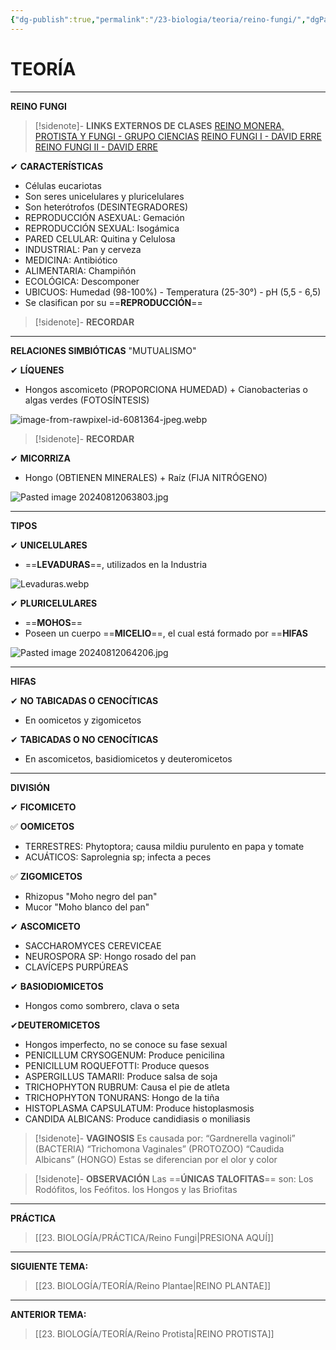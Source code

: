 ```yaml
---
{"dg-publish":true,"permalink":"/23-biologia/teoria/reino-fungi/","dgPassFrontmatter":true}
---
```


# TEORÍA
---
**REINO FUNGI**

>[!sidenote]- **LINKS EXTERNOS DE CLASES** 
>[REINO MONERA, PROTISTA Y FUNGI - GRUPO CIENCIAS](https://www.youtube.com/watch?v=MvZ3N3l7I5g) 
>[REINO FUNGI I - DAVID ERRE](https://youtu.be/v4tBuDu0QGs?si=d2Hz7odmAcOirvl7) 
>[REINO FUNGI II - DAVID ERRE](https://youtu.be/DuvhTWG3ZAU?si=uv177_52yhToP_4l) 

✔ **CARACTERÍSTICAS**
- Células eucariotas
- Son seres unicelulares y pluricelulares
- Son heterótrofos (DESINTEGRADORES)
- REPRODUCCIÓN ASEXUAL: Gemación
- REPRODUCCIÓN SEXUAL: Isogámica
- PARED CELULAR: Quitina y Celulosa
- INDUSTRIAL: Pan y cerveza
- MEDICINA: Antibiótico
- ALIMENTARIA: Champiñón
- ECOLÓGICA: Descomponer
- UBICUOS: Humedad (98-100%) - Temperatura (25-30°) - pH (5,5 - 6,5)
- Se clasifican por su ==**REPRODUCCIÓN**==

>[!sidenote]- **RECORDAR**

---
**RELACIONES SIMBIÓTICAS**
"MUTUALISMO"

✔ **LÍQUENES**
- Hongos ascomiceto (PROPORCIONA HUMEDAD) + Cianobacterias o algas verdes (FOTOSÍNTESIS)

![image-from-rawpixel-id-6081364-jpeg.webp](/img/user/1.%20ELEMENTOS%20GR%C3%81FICOS/image-from-rawpixel-id-6081364-jpeg.webp)

>[!sidenote]- **RECORDAR**

✔ **MICORRIZA**
- Hongo (OBTIENEN MINERALES) + Raíz (FIJA NITRÓGENO)

![Pasted image 20240812063803.jpg](/img/user/1.%20ELEMENTOS%20GR%C3%81FICOS/Pasted%20image%2020240812063803.jpg)

---
**TIPOS**

✔ **UNICELULARES**
- ==**LEVADURAS**==, utilizados en la Industria

![Levaduras.webp](/img/user/1.%20ELEMENTOS%20GR%C3%81FICOS/Levaduras.webp)

✔ **PLURICELULARES**
- ==**MOHOS**==
- Poseen un cuerpo ==**MICELIO**==, el cual está formado por ==**HIFAS** 

![Pasted image 20240812064206.jpg](/img/user/1.%20ELEMENTOS%20GR%C3%81FICOS/Pasted%20image%2020240812064206.jpg)

---
**HIFAS**

✔ **NO TABICADAS O CENOCÍTICAS** 
- En oomicetos y zigomicetos 

✔ **TABICADAS O NO CENOCÍTICAS**
- En ascomicetos, basidiomicetos y deuteromicetos

---
**DIVISIÓN**

✔ **FICOMICETO**

✅ **OOMICETOS**
- TERRESTRES: Phytoptora; causa mildiu purulento en papa y tomate
- ACUÁTICOS: Saprolegnia sp; infecta a peces 

✅ **ZIGOMICETOS**
- Rhizopus "Moho negro del pan"
- Mucor "Moho blanco del pan"

✔ **ASCOMICETO**
- SACCHAROMYCES CEREVICEAE
- NEUROSPORA SP: Hongo rosado del pan
- CLAVÍCEPS PURPÚREAS


✔ **BASIODIOMICETOS**
- Hongos como sombrero, clava o seta



✔**DEUTEROMICETOS**
- Hongos imperfecto, no se conoce su fase sexual
- PENICILLUM CRYSOGENUM: Produce penicilina
- PENICILLUM ROQUEFOTTI: Produce quesos
- ASPERGILLUS TAMARII: Produce salsa de soja
- TRICHOPHYTON RUBRUM: Causa el pie de atleta
- TRICHOPHYTON TONURANS: Hongo de la tiña
- HISTOPLASMA CAPSULATUM: Produce histoplasmosis
- CANDIDA ALBICANS: Produce candidiasis o moniliasis 

>[!sidenote]- **VAGINOSIS**
Es causada por:
“Gardnerella vaginoli” (BACTERIA)
“Trichomona Vaginales” (PROTOZOO)
“Caudida Albicans” (HONGO)
Estas se diferencian por el olor y color

>[!sidenote]- **OBSERVACIÓN**
Las ==**ÚNICAS TALOFITAS**== son: Los Rodófitos, los Feófitos. los Hongos y las Briofitas

---
**PRÁCTICA**
>[[23. BIOLOGÍA/PRÁCTICA/Reino Fungi\|PRESIONA AQUÍ]]

---
**SIGUIENTE TEMA:** 
>[[23. BIOLOGÍA/TEORÍA/Reino Plantae\|REINO PLANTAE]]

---
**ANTERIOR TEMA:** 
>[[23. BIOLOGÍA/TEORÍA/Reino Protista\|REINO PROTISTA]]


